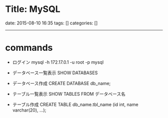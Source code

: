 Title: MySQL
==========
date: 2015-08-10 16:35
tags: []
categories: []
- - -
# commands
* ログイン
		mysql -h 172.17.0.1 -u root -p mysql

* データベース一覧表示
		SHOW DATABASES
* データベース作成
		CREATE DATABASE db_name;

* テーブル一覧表示
		SHOW TABLES FROM データベース名
* テーブル作成
		CREATE TABLE db_name.tbl_name
			(id int, name varchar(20), ...);
